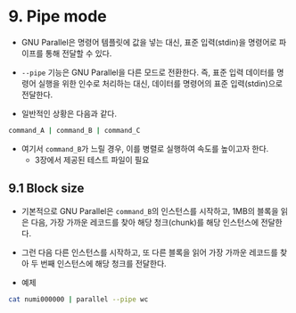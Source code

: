 # 9. Pipe mode
- GNU Parallel은 명령어 템플릿에 값을 넣는 대신, 표준 입력(stdin)을 명령어로 파이프를 통해 전달할 수 있다.  
- `--pipe` 기능은 GNU Parallel을 다른 모드로 전환한다. 즉, 표준 입력 데이터를 명령어 실행을 위한 인수로 처리하는 대신, 데이터를 명령어의 표준 입력(stdin)으로 전달한다.

- 일반적인 상황은 다음과 같다.
```bash
command_A | command_B | command_C
```

- 여기서 `command_B`가 느릴 경우, 이를 병렬로 실행하여 속도를 높이고자 한다.  
	- 3장에서 제공된 테스트 파일이 필요

## 9.1 Block size
- 기본적으로 GNU Parallel은 `command_B`의 인스턴스를 시작하고, 1MB의 블록을 읽은 다음, 가장 가까운 레코드를 찾아 해당 청크(chunk)를 해당 인스턴스에 전달한다. 
- 그런 다음 다른 인스턴스를 시작하고, 또 다른 블록을 읽어 가장 가까운 레코드를 찾아 두 번째 인스턴스에 해당 청크를 전달한다.

- 예제
```bash
cat numi000000 | parallel --pipe wc
```